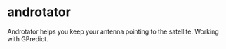 # androtator
Androtator helps you keep your antenna pointing to the satellite. Working with GPredict.
